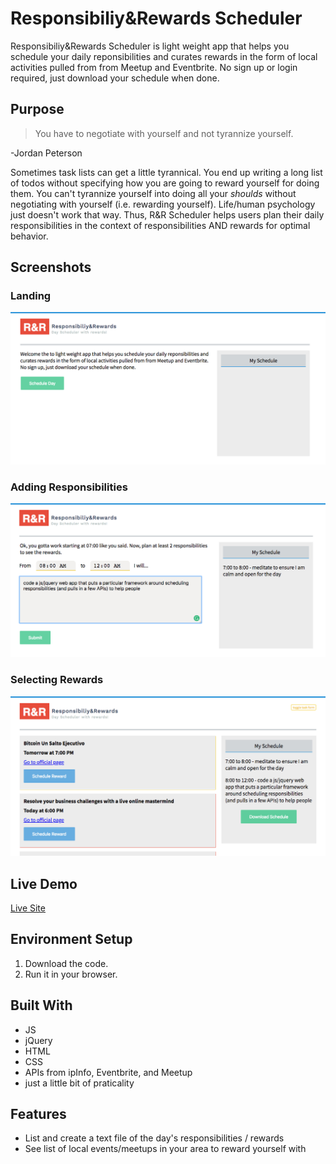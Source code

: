 # Responsibiliy&Rewards Scheduler 

Responsibiliy&Rewards Scheduler is light weight app that helps you schedule your daily reponsibilities and curates rewards in the form of local activities pulled from from Meetup and Eventbrite. No sign up or login required, just download your schedule when done.

## Purpose 

>You have to negotiate with yourself and not tyrannize yourself.

-Jordan Peterson 

Sometimes task lists can get a little tyrannical. You end up writing a long list of todos without specifying how you are going to reward yourself for doing them. You can't tyrannize yourself into doing all your *shoulds* without negotiating with yourself (i.e. rewarding yourself). Life/human psychology just doesn't work that way. Thus, R&R Scheduler helps users plan their daily responsibilities in the context of responsibilities AND rewards for optimal behavior.  

## Screenshots 


### Landing
![Image of Landing](https://github.com/jtontiwith/RRscheduler/blob/master/screenshots/R_R_Scheduler_Landing.png)

### Adding Responsibilities
![Image of Landing](https://github.com/jtontiwith/RRscheduler/blob/master/screenshots/R_R_Scheduler_TaskAdd.png)

### Selecting Rewards
![Image of Landing](https://github.com/jtontiwith/RRscheduler/blob/master/screenshots/R_R_Scheduler_Rewards.png)

## Live Demo 

[Live Site](https://jtontiwith.github.io/RRscheduler/)

## Environment Setup 


1. Download the code.
2. Run it in your browser.

## Built With 


* JS
* jQuery 
* HTML
* CSS
* APIs from ipInfo, Eventbrite, and Meetup
* just a little bit of praticality 

## Features 

* List and create a text file of the day's responsibilities / rewards
* See list of local events/meetups in your area to reward yourself with






